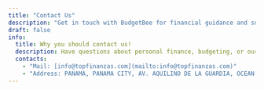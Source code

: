 ```yaml
---
title: "Contact Us"
description: "Get in touch with BudgetBee for financial guidance and support"
draft: false
info:
  title: Why you should contact us!
  description: Have questions about personal finance, budgeting, or our financial recommendations? Our team is here to help you make informed financial decisions. Reach out to us for unbiased financial guidance tailored to your needs.
  contacts:
    - "Mail: [info@topfinanzas.com](mailto:info@topfinanzas.com)"
    - "Address: PANAMA, PANAMA CITY, AV. AQUILINO DE LA GUARDIA, OCEAN BUSINESS PLAZA BUILDING, FLOOR 12"
---
```

